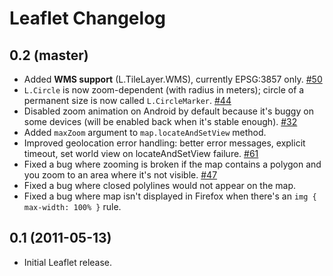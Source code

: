 Leaflet Changelog
=================

## 0.2 (master)

 * Added **WMS support** (L.TileLayer.WMS), currently EPSG:3857 only. [#50](https://github.com/CloudMade/Leaflet/issues/50)
 * `L.Circle` is now zoom-dependent (with radius in meters); circle of a permanent size is now called `L.CircleMarker`. [#44](https://github.com/CloudMade/Leaflet/issues/44)
 * Disabled zoom animation on Android by default because it's buggy on some devices (will be enabled back when it's stable enough). [#32](https://github.com/CloudMade/Leaflet/issues/32)
 * Added `maxZoom` argument to `map.locateAndSetView` method.
 * Improved geolocation error handling: better error messages, explicit timeout, set world view on locateAndSetView failure. [#61](https://github.com/CloudMade/Leaflet/issues/61)
 * Fixed a bug where zooming is broken if the map contains a polygon and you zoom to an area where it's not visible. [#47](https://github.com/CloudMade/Leaflet/issues/47)
 * Fixed a bug where closed polylines would not appear on the map.
 * Fixed a bug where map isn't displayed in Firefox when there's an `img { max-width: 100% }` rule.

## 0.1 (2011-05-13)

 * Initial Leaflet release.